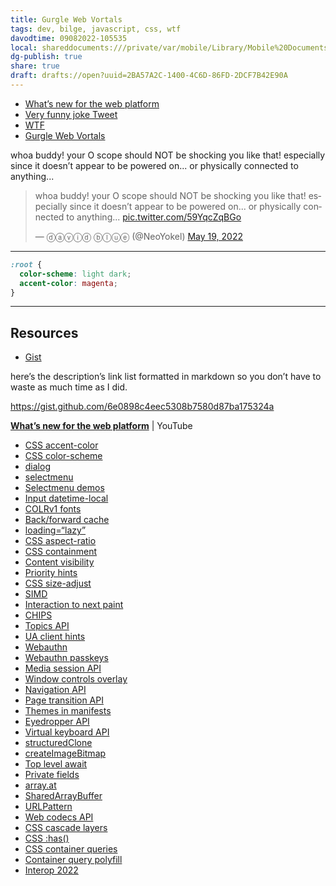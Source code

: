 ```yaml
---
title: Gurgle Web Vortals
tags: dev, bilge, javascript, css, wtf
davodtime: 09082022-105535
local: shareddocuments:///private/var/mobile/Library/Mobile%20Documents/iCloud~md~obsidian/Documents/OBSHIDDIAN/drafts/2BA57A2C-1400-4C6D-86FD-2DCF7B42E90A.md
dg-publish: true
share: true
draft: drafts://open?uuid=2BA57A2C-1400-4C6D-86FD-2DCF7B42E90A
---
```

- [What’s new for the web platform](https://youtu.be/5b4YcLB4DVI)
- [Very funny joke Tweet](https://twitter.com/NeoYokel/status/1527428439858462733)
- [WTF](https://davidblue.wtf/drafts/2BA57A2C-1400-4C6D-86FD-2DCF7B42E90A.html)
- [Gurgle Web Vortals](https://chaff.writeas.com/gurgle-web-vortals)

whoa buddy! your O scope should NOT be shocking you like that! especially since it doesn’t appear to be powered on... or physically connected to anything...

<blockquote class="twitter-tweet" data-lang="en"><p lang="en" dir="ltr">whoa buddy! your O scope should NOT be shocking you like that! especially since it doesn’t appear to be powered on... or physically connected to anything... <a href="https://t.co/59YqcZqBGo">pic.twitter.com/59YqcZqBGo</a></p>&mdash; ⓓⓐⓥⓘⓓ ⓑⓛⓤⓔ (@NeoYokel) <a href="https://twitter.com/NeoYokel/status/1527428439858462733?ref_src=twsrc%5Etfw">May 19, 2022</a></blockquote> <script async src="https://platform.twitter.com/widgets.js" charset="utf-8"></script>


---

```css
:root {
  color-scheme: light dark;
  accent-color: magenta;
}
```

---
## Resources

- [Gist](https://gist.github.com/6e0898c4eec5308b7580d87ba175324a)

here’s the description’s link list formatted in markdown so you don’t have to waste as much time as I did.

https://gist.github.com/6e0898c4eec5308b7580d87ba175324a

[**What’s new for the web platform**](https://youtu.be/5b4YcLB4DVI) | YouTube

- [CSS accent-color](https://goo.gle/399xjOz)
- [CSS color-scheme](https://goo.gle/3N1kpRe)
- [dialog](https://goo.gle/3L07LjR)
- [selectmenu](https://goo.gle/3M5jVt8)
- [Selectmenu demos](https://goo.gle/3wftMGh)
- [Input datetime-local](https://goo.gle/3ysFCzj)
- [COLRv1 fonts](https://goo.gle/3L2zeS3)
- [Back/forward cache](https://goo.gle/39SJgbJ)
- [loading=“lazy”](https://goo.gle/3w3DigU)
- [CSS aspect-ratio](https://goo.gle/3M2a6fK)
- [CSS containment](https://goo.gle/396F080)
- [Content visibility](https://web.dev/content-visibility/)
- [Priority hints](https://goo.gle/3M4O388)
- [CSS size-adjust](https://goo.gle/3w3E25G)
- [SIMD](https://goo.gle/3Fy57Rj)
- [Interaction to next paint](https://goo.gle/3NaAyUF)
- [CHIPS](https://goo.gle/3wpBEFk)
- [Topics API](https://goo.gle/3ytEsDL)
- [UA client hints](https://goo.gle/3L1Pov4)
- [Webauthn](https://goo.gle/3wlrGVc)
- [Webauthn passkeys](https://goo.gle/3M6MuGA)
- [Media session API](https://goo.gle/3FwwbAC)
- [Window controls overlay](https://goo.gle/3L3xbNM)
- [Navigation API](https://goo.gle/3KVQGru)
- [Page transition API](https://goo.gle/3kVBFLF)
- [Themes in manifests](https://goo.gle/3ynnhUu)
- [Eyedropper API](https://goo.gle/3w1spfk)
- [Virtual keyboard API](https://goo.gle/3yx0CVI)
- [structuredClone](https://goo.gle/3M2DQc9)
- [createImageBitmap](https://goo.gle/38jXyBI)
- [Top level await](https://goo.gle/39VD8zz)
- [Private fields](https://goo.gle/3ytxPBi)
- [array.at](https://goo.gle/3yrenoU)
- [SharedArrayBuffer](https://goo.gle/3L3J2vb)
- [URLPattern](https://goo.gle/3P5e2y2)
- [Web codecs API](https://goo.gle/3Pnl2GS)
- [CSS cascade layers](https://goo.gle/3M58Ubc)
- [CSS :has()](https://goo.gle/38cggeF)
- [CSS container queries](https://goo.gle/3FA9Odx)
- [Container query polyfill](https://goo.gle/3ytfjJy)
- [Interop 2022](https://goo.gle/3rjw0Tf)
